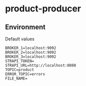 ﻿# product-producer

## Environment

Default values

```
BROKER_1=localhost:9092
BROKER_2=localhost:9092
BROKER_3=localhost:9092
STRAPI_TOKEN=
STRAPI_URL=http://localhost:8080
TOPIC=product
ERROR_TOPIC=errors
FILE_NAME=
```
